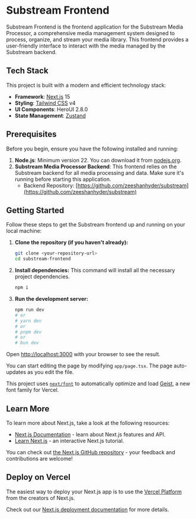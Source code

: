 # Substream Frontend

Substream Frontend is the frontend application for the Substream Media Processor, a comprehensive media management system designed to process, organize, and stream your media library. This frontend provides a user-friendly interface to interact with the media managed by the Substream backend.

## Tech Stack

This project is built with a modern and efficient technology stack:

- **Framework**: [Next.js](https://nextjs.org/) 15
- **Styling**: [Tailwind CSS](https://tailwindcss.com/) v4
- **UI Components**: HeroUI 2.8.0
- **State Management**: [Zustand](https://github.com/pmndrs/zustand)

## Prerequisites

Before you begin, ensure you have the following installed and running:

1.  **Node.js**: Minimum version 22. You can download it from [nodejs.org](https://nodejs.org/).
2.  **Substream Media Processor Backend**: This frontend relies on the Substream backend for all media processing and data. Make sure it's running before starting this application.
    - Backend Repository: [https://github.com/zeeshanhyder/substream](https://github.com/zeeshanhyder/substream)

## Getting Started

Follow these steps to get the Substream frontend up and running on your local machine:

1.  **Clone the repository (if you haven't already):**

    ```bash
    git clone <your-repository-url>
    cd substream-frontend
    ```

2.  **Install dependencies:**
    This command will install all the necessary project dependencies.

    ```bash
    npm i
    ```

3.  **Run the development server:**
    ```bash
    npm run dev
    # or
    # yarn dev
    # or
    # pnpm dev
    # or
    # bun dev
    ```

Open [http://localhost:3000](http://localhost:3000) with your browser to see the result.

You can start editing the page by modifying `app/page.tsx`. The page auto-updates as you edit the file.

This project uses [`next/font`](https://nextjs.org/docs/app/building-your-application/optimizing/fonts) to automatically optimize and load [Geist](https://vercel.com/font), a new font family for Vercel.

## Learn More

To learn more about Next.js, take a look at the following resources:

- [Next.js Documentation](https://nextjs.org/docs) - learn about Next.js features and API.
- [Learn Next.js](https://nextjs.org/learn) - an interactive Next.js tutorial.

You can check out [the Next.js GitHub repository](https://github.com/vercel/next.js) - your feedback and contributions are welcome!

## Deploy on Vercel

The easiest way to deploy your Next.js app is to use the [Vercel Platform](https://vercel.com/new?utm_medium=default-template&filter=next.js&utm_source=create-next-app&utm_campaign=create-next-app-readme) from the creators of Next.js.

Check out our [Next.js deployment documentation](https://nextjs.org/docs/app/building-your-application/deploying) for more details.
